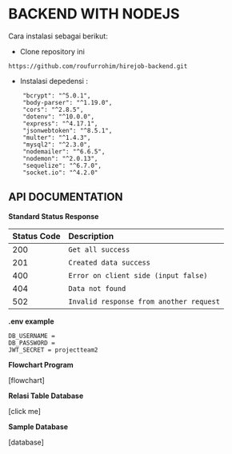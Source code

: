 # BACKEND WITH NODEJS

Cara instalasi sebagai berikut:

- Clone repository ini

```
https://github.com/roufurrohim/hirejob-backend.git
```

- Instalasi depedensi :

```
    "bcrypt": "^5.0.1",
    "body-parser": "^1.19.0",
    "cors": "^2.8.5",
    "dotenv": "^10.0.0",
    "express": "^4.17.1",
    "jsonwebtoken": "^8.5.1",
    "multer": "^1.4.3",
    "mysql2": "^2.3.0",
    "nodemailer": "^6.6.5",
    "nodemon": "^2.0.13",
    "sequelize": "^6.7.0",
    "socket.io": "^4.2.0"
```

## API DOCUMENTATION

**Standard Status Response**

| Status Code | Description                             |
| :---------- | :-------------------------------------- |
| 200         | `Get all success`                       |
| 201         | `Created data success`                  |
| 400         | `Error on client side (input false)`    |
| 404         | `Data not found`                        |
| 502         | `Invalid response from another request` |




**.env example**
```
DB_USERNAME = 
DB_PASSWORD =
JWT_SECRET = projectteam2
```

**Flowchart Program**

[flowchart]

**Relasi Table Database**

[click me]


**Sample Database**

[database]